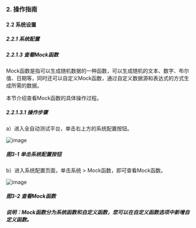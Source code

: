 ### 2. 操作指南

#### 2.2 系统设置

##### 2.2.1 系统配置

##### 2.2.1.3 查看Mock函数

Mock函数是指可以生成随机数据的一种函数，可以生成随机的文本、数字、布尔值、日期等，同时还可以自定义Mock函数，通过自定义数据源和表达式的方式生成所需的数据。

本节介绍查看Mock函数的具体操作过程。

##### 2.2.1.3.1 操作步骤

a）进入全自动测试平台，单击右上方的系统配置按钮。

![image](https://user-images.githubusercontent.com/79617492/184813128-6f69c2ed-eac0-4084-b330-1a87984a861c.png)

##### 图3-1 单击系统配置按钮

b）进入系统配置页面，单击系统 > Mock函数，即可查看Mock函数。

![image](https://user-images.githubusercontent.com/79617492/184813135-3c5b1a6d-120d-42aa-b00a-f3d6b1c753dc.png)

##### 图3-2 查看Mock函数

##### 说明：Mock函数分为系统函数和自定义函数，您可以在自定义函数选项中新增自定义函数。
